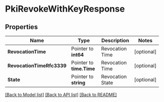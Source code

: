 # PkiRevokeWithKeyResponse


## Properties

Name | Type | Description | Notes
------------ | ------------- | ------------- | -------------
**RevocationTime** | Pointer to **int64** | Revocation Time | [optional] 
**RevocationTimeRfc3339** | Pointer to **time.Time** | Revocation Time | [optional] 
**State** | Pointer to **string** | Revocation State | [optional] 





[[Back to Model list]](../README.md#documentation-for-models) [[Back to API list]](../README.md#documentation-for-api-endpoints) [[Back to README]](../README.md)


